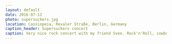 ```yaml
---
layout: default
date: 2016-07-12
photo: supersuckers.jpg
location: Cassiopeia, Revaler Straße, Berlin, Germany
caption_header: Supersuckers concert
caption: Very nice rock concert with my friend Sven. Rock'n'Roll, cowboy and some country music!
---
```


